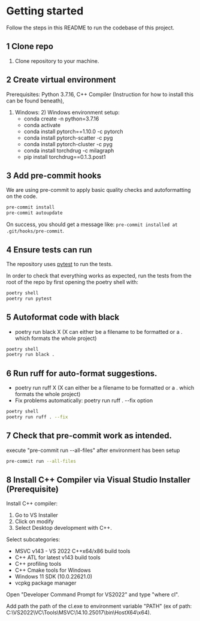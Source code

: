 Getting started
============
Follow the steps in this README to run the codebase of this project.





1 Clone repo 
----------------
1) Clone repository to your machine.


2 Create virtual environment
---------------- 
Prerequisites: Python 3.7.16, C++ Compiler (Instruction for how to install this can be found beneath), 
1) Windows:
   2) Windows environment setup:
    * conda create -n <myenv> python=3.7.16
    * conda activate <myenv>
    * conda install pytorch==1.10.0 -c pytorch
    * conda install pytorch-scatter -c pyg
    * conda install pytorch-cluster -c pyg
    * conda install torchdrug -c milagraph
    * pip install torchdrug==0.1.3.post1


3 Add pre-commit hooks
----------------
We are using pre-commit to apply basic quality checks and autoformatting on the code.
   
```bash
pre-commit install
pre-commit autoupdate
 ```

On success, you should get a message like: ``pre-commit installed at .git/hooks/pre-commit``.

4 Ensure tests can run
----------------------

The repository uses [pytest](https://docs.pytest.org/en/latest/) to run the tests.

In order to check that everything works as expected, run the tests from the root of the repo by first opening the poetry shell with:
```bash
poetry shell
poetry run pytest
 ```


5 Autoformat code with black
----------------------
* poetry run black X  (X can either be a filename to be formatted or a . which formats the whole project)
```bash
poetry shell
poetry run black .
 ```

6 Run ruff for auto-format suggestions.
----------------------
* poetry run ruff X  (X can either be a filename to be formatted or a . which formats the whole project)
* Fix problems automatically: poetry run ruff . --fix option

```bash
poetry shell
poetry run ruff . --fix
 ```


7 Check that pre-commit work as intended. 
-----------------------------
execute "pre-commit run --all-files" after environment has been setup
```bash
pre-commit run --all-files
 ```


8 Install C++ Compiler via Visual Studio Installer (Prerequisite)
--------------------
Install C++ compiler:
1. Go to VS Installer
2. Click on modify
3. Select Desktop development with C++.

Select subcategories:
* MSVC v143 - VS 2022 C++x64/x86 build tools
* C++ ATL for latest v143 build tools
* C++ profiling tools
* C++ Cmake tools for Windows
* Windows 11 SDK (10.0.22621.0)
* vcpkg package manager

Open "Developer Command Prompt for VS2022" and type "where cl".

Add path the path of the cl.exe to environment variable "PATH"
(ex of path: C:\VS2022\VC\Tools\MSVC\14.10.25017\bin\HostX64\x64).